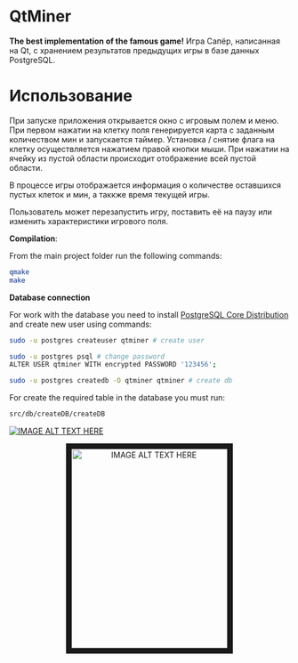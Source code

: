 # QtMiner

**The best implementation of the famous game!** Игра Сапёр, написанная на Qt, с хранением результатов предыдущих игры в базе данных PostgreSQL.

# Использование

При запуске приложения открывается окно с игровым полем и меню. При первом нажатии на клетку поля генерируется карта с заданным количеством мин и запускается таймер. Установка / снятие флага на клетку осуществляется нажатием правой кнопки мыши. При нажатии на ячейку из пустой области происходит отображение всей пустой области. 

В процессе игры отображается информация о количестве оставшихся пустых клеток и мин, а таккже время текущей игры.

Пользователь может перезапустить игру, поставить её на паузу или изменить характеристики игрового поля.

**Compilation**:

From the main project folder run the following commands:

```sh
qmake
make
```

**Database connection**

For work with the database you need to install [PostgreSQL Core Distribution](https://www.postgresql.org/download/)
and create new user using commands:

```sh
sudo -u postgres createuser qtminer # create user

sudo -u postgres psql # change password
ALTER USER qtminer WITH encrypted PASSWORD '123456';

sudo -u postgres createdb -O qtminer qtminer # create db
```

For create the required table in the database you must run: 

```sh
src/db/createDB/createDB
```

[![IMAGE ALT TEXT HERE](https://i.vimeocdn.com/video/810044732_640.webp)](https://vimeo.com/356858685)

<p align="center">
  <a href="http://www.youtube.com/watch?feature=player_embedded&v=EFevm0B7rLA" target="_blank"><img src="http://img.youtube.com/vi/EFevm0B7rLA/0.jpg" 
  alt="IMAGE ALT TEXT HERE" width="280" height="358" border="10"/></a>
</p>


